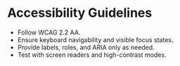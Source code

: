 # Accessibility Guidelines

- Follow WCAG 2.2 AA.
- Ensure keyboard navigability and visible focus states.
- Provide labels, roles, and ARIA only as needed.
- Test with screen readers and high-contrast modes.
